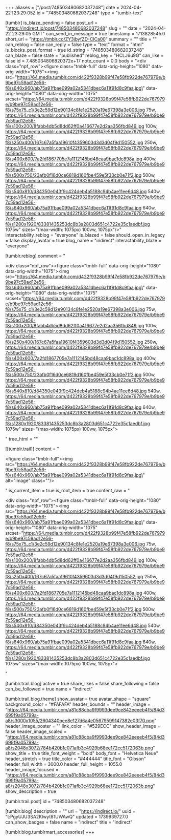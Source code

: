 +++
aliases = ["/post/748503480682037248"]
date = 2024-04-22T23:29:05Z
id = "748503480682037248"
type = "tumblr-text"

[tumblr]
is_blaze_pending = false
post_url = "https://indirect.io/post/748503480682037248"
slug = ""
date = "2024-04-22 23:29:05 GMT"
can_send_in_message = true
timestamp = 1713828545.0
short_url = "https://tmblr.co/ZY3jbyfZD-ClCa00"
summary = ""
title = ""
can_reblog = false
can_reply = false
type = "text"
format = "html"
is_blocks_post_format = true
id_string = "748503480682037248"
can_blaze = false
state = "published"
reblog_key = "HCLJ6u9G"
can_like = false
id = 7.485034806820372e+17
note_count = 0.0
body = "<div class=\"npf_row\"><figure class=\"tmblr-full\" data-orig-height=\"1080\" data-orig-width=\"1075\"><img src=\"https://64.media.tumblr.com/d422f9328b99f47e58fb922de767979e/b9be97c59ad12e56-f8/s640x960/ab75a91fbae099a02a5341dbec6a11f91d8c9faa.jpg\" data-orig-height=\"1080\" data-orig-width=\"1075\" srcset=\"https://64.media.tumblr.com/d422f9328b99f47e58fb922de767979e/b9be97c59ad12e56-f8/s75x75_c1/3e2c59d12e90134c8fe1e2520a19e67398a3e006.jpg 75w, https://64.media.tumblr.com/d422f9328b99f47e58fb922de767979e/b9be97c59ad12e56-f8/s100x200/8fabb4db5d8dd62ff0a416677e2d2aa356fbd849.jpg 100w, https://64.media.tumblr.com/d422f9328b99f47e58fb922de767979e/b9be97c59ad12e56-f8/s250x400/167c67a5faa19610f4359603d3d3d04f9d150552.jpg 250w, https://64.media.tumblr.com/d422f9328b99f47e58fb922de767979e/b9be97c59ad12e56-f8/s400x600/7a2fd1867705e7a1112145bd48caa9bac1dc898a.jpg 400w, https://64.media.tumblr.com/d422f9328b99f47e58fb922de767979e/b9be97c59ad12e56-f8/s500x750/23afb0f16d0ce6819d160fbe459e5f33cb0e71f2.jpg 500w, https://64.media.tumblr.com/d422f9328b99f47e58fb922de767979e/b9be97c59ad12e56-f8/s540x810/d84350e043f9c424deb4a5188c94b4ae11ee6d48.jpg 540w, https://64.media.tumblr.com/d422f9328b99f47e58fb922de767979e/b9be97c59ad12e56-f8/s640x960/ab75a91fbae099a02a5341dbec6a11f91d8c9faa.jpg 640w, https://64.media.tumblr.com/d422f9328b99f47e58fb922de767979e/b9be97c59ad12e56-f8/s1280x1920/83381435253dc8b3a2803d651c4722e35c1aedbf.jpg 1075w\" sizes=\"(max-width: 1075px) 100vw, 1075px\"/></figure></div>"
interactability_reblog = "everyone"
is_blazed = false
should_open_in_legacy = false
display_avatar = true
blog_name = "indirect"
interactability_blaze = "everyone"

[tumblr.reblog]
comment = "<p><div class=\"npf_row\"><figure class=\"tmblr-full\" data-orig-height=\"1080\" data-orig-width=\"1075\"><img src=\"https://64.media.tumblr.com/d422f9328b99f47e58fb922de767979e/b9be97c59ad12e56-f8/s640x960/ab75a91fbae099a02a5341dbec6a11f91d8c9faa.jpg\" data-orig-height=\"1080\" data-orig-width=\"1075\" srcset=\"https://64.media.tumblr.com/d422f9328b99f47e58fb922de767979e/b9be97c59ad12e56-f8/s75x75_c1/3e2c59d12e90134c8fe1e2520a19e67398a3e006.jpg 75w, https://64.media.tumblr.com/d422f9328b99f47e58fb922de767979e/b9be97c59ad12e56-f8/s100x200/8fabb4db5d8dd62ff0a416677e2d2aa356fbd849.jpg 100w, https://64.media.tumblr.com/d422f9328b99f47e58fb922de767979e/b9be97c59ad12e56-f8/s250x400/167c67a5faa19610f4359603d3d3d04f9d150552.jpg 250w, https://64.media.tumblr.com/d422f9328b99f47e58fb922de767979e/b9be97c59ad12e56-f8/s400x600/7a2fd1867705e7a1112145bd48caa9bac1dc898a.jpg 400w, https://64.media.tumblr.com/d422f9328b99f47e58fb922de767979e/b9be97c59ad12e56-f8/s500x750/23afb0f16d0ce6819d160fbe459e5f33cb0e71f2.jpg 500w, https://64.media.tumblr.com/d422f9328b99f47e58fb922de767979e/b9be97c59ad12e56-f8/s540x810/d84350e043f9c424deb4a5188c94b4ae11ee6d48.jpg 540w, https://64.media.tumblr.com/d422f9328b99f47e58fb922de767979e/b9be97c59ad12e56-f8/s640x960/ab75a91fbae099a02a5341dbec6a11f91d8c9faa.jpg 640w, https://64.media.tumblr.com/d422f9328b99f47e58fb922de767979e/b9be97c59ad12e56-f8/s1280x1920/83381435253dc8b3a2803d651c4722e35c1aedbf.jpg 1075w\" sizes=\"(max-width: 1075px) 100vw, 1075px\"></figure></div></p>"
tree_html = ""

[[tumblr.trail]]
content = "<p><figure class=\"tmblr-full\"><img src=\"https://64.media.tumblr.com/d422f9328b99f47e58fb922de767979e/b9be97c59ad12e56-f8/s640x960/ab75a91fbae099a02a5341dbec6a11f91d8c9faa.jpg\" alt=\"image\" class=\"\"/></figure></p>"
is_current_item = true
is_root_item = true
content_raw = "<p><div class=\"npf_row\"><figure class=\"tmblr-full\" data-orig-height=\"1080\" data-orig-width=\"1075\"><img src=\"https://64.media.tumblr.com/d422f9328b99f47e58fb922de767979e/b9be97c59ad12e56-f8/s640x960/ab75a91fbae099a02a5341dbec6a11f91d8c9faa.jpg\" data-orig-height=\"1080\" data-orig-width=\"1075\" srcset=\"https://64.media.tumblr.com/d422f9328b99f47e58fb922de767979e/b9be97c59ad12e56-f8/s75x75_c1/3e2c59d12e90134c8fe1e2520a19e67398a3e006.jpg 75w, https://64.media.tumblr.com/d422f9328b99f47e58fb922de767979e/b9be97c59ad12e56-f8/s100x200/8fabb4db5d8dd62ff0a416677e2d2aa356fbd849.jpg 100w, https://64.media.tumblr.com/d422f9328b99f47e58fb922de767979e/b9be97c59ad12e56-f8/s250x400/167c67a5faa19610f4359603d3d3d04f9d150552.jpg 250w, https://64.media.tumblr.com/d422f9328b99f47e58fb922de767979e/b9be97c59ad12e56-f8/s400x600/7a2fd1867705e7a1112145bd48caa9bac1dc898a.jpg 400w, https://64.media.tumblr.com/d422f9328b99f47e58fb922de767979e/b9be97c59ad12e56-f8/s500x750/23afb0f16d0ce6819d160fbe459e5f33cb0e71f2.jpg 500w, https://64.media.tumblr.com/d422f9328b99f47e58fb922de767979e/b9be97c59ad12e56-f8/s540x810/d84350e043f9c424deb4a5188c94b4ae11ee6d48.jpg 540w, https://64.media.tumblr.com/d422f9328b99f47e58fb922de767979e/b9be97c59ad12e56-f8/s640x960/ab75a91fbae099a02a5341dbec6a11f91d8c9faa.jpg 640w, https://64.media.tumblr.com/d422f9328b99f47e58fb922de767979e/b9be97c59ad12e56-f8/s1280x1920/83381435253dc8b3a2803d651c4722e35c1aedbf.jpg 1075w\" sizes=\"(max-width: 1075px) 100vw, 1075px\"></figure></div></p>"

[tumblr.trail.blog]
active = true
share_likes = false
share_following = false
can_be_followed = true
name = "indirect"

[tumblr.trail.blog.theme]
show_avatar = true
avatar_shape = "square"
background_color = "#FAFAFA"
header_bounds = ""
header_image = "https://64.media.tumblr.com/a81c88cba9f9993dee9ce842eeeeb4f5/84d3699f9a05799a-a8/s3000x1055/2604340bee8e127d6a4e05679599147382e03f70.png"
header_image_poster = ""
link_color = "#529ECC"
show_header_image = false
header_image_scaled = "https://64.media.tumblr.com/a81c88cba9f9993dee9ce842eeeeb4f5/84d3699f9a05799a-a8/s2048x3072/784b420b1c071afb3c4929b68ee172cc5172063b.png"
show_title = true
title_font_weight = "bold"
body_font = "Helvetica Neue"
header_stretch = true
title_color = "#444444"
title_font = "Gibson"
header_full_width = 3000.0
header_full_height = 1055.0
header_image_focused = "https://64.media.tumblr.com/a81c88cba9f9993dee9ce842eeeeb4f5/84d3699f9a05799a-a8/s2048x3072/784b420b1c071afb3c4929b68ee172cc5172063b.png"
show_description = true

[tumblr.trail.post]
id = "748503480682037248"

[tumblr.blog]
description = ""
url = "https://indirect.io/"
uuid = "t:PgyUJU3SA2Klwyt81UWAwQ"
updated = 1739939727.0
can_show_badges = false
name = "indirect"
title = "indirect"

[tumblr.blog.tumblrmart_accessories]
+++
